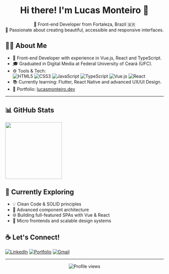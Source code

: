 <h1 align="center">Hi there! I'm Lucas Monteiro 👋</h1>

<p align="center">
  🚀 Front-end Developer from Fortaleza, Brazil 🇧🇷<br/>
  🎨 Passionate about creating beautiful, accessible and responsive interfaces.
</p>


## 👨‍💻 About Me

- 💼 Front-end Developer with experience in Vue.js, React and TypeScript.
- 🎓 Graduated in Digital Media at Federal University of Ceará (UFC).
- ⚙️ Tools & Tech:  
  ![HTML5](https://img.shields.io/badge/-HTML5-E34F26?logo=html5&logoColor=fff&style=flat) 
  ![CSS3](https://img.shields.io/badge/-CSS3-1572B6?logo=css3&logoColor=fff&style=flat)
  ![JavaScript](https://img.shields.io/badge/-JavaScript-F7DF1E?logo=javascript&logoColor=000&style=flat)
  ![TypeScript](https://img.shields.io/badge/-TypeScript-3178C6?logo=typescript&logoColor=fff&style=flat)
  ![Vue.js](https://img.shields.io/badge/-Vue.js-4FC08D?logo=vuedotjs&logoColor=fff&style=flat)
  ![React](https://img.shields.io/badge/-React-61DAFB?logo=react&logoColor=000&style=flat)
- 📚 Currently learning: Flutter, React Native and advanced UX/UI Design.
- 📁 Portfolio: [lucasmonteiro.dev](https://lucasmonteiro.dev)

---

## 📊 GitHub Stats

<p align="left">
  <img height="180em" src="https://github-readme-stats.vercel.app/api/top-langs/?username=lucasmonteiro58&layout=compact&langs_count=8&theme=radical"/>
</p>

## 🧠 Currently Exploring

- 💡 Clean Code & SOLID principles  
- 🎯 Advanced component architecture  
- 🌐 Building full-featured SPAs with Vue & React  
- 🧩 Micro frontends and scalable design systems  


## ☕ Let's Connect!

[![LinkedIn](https://img.shields.io/badge/-LinkedIn-0077B5?style=flat&logo=linkedin&logoColor=white)](https://linkedin.com/in/llucasmonteiro)
[![Portfolio](https://img.shields.io/badge/-Portfolio-000?style=flat&logo=firefox-browser&logoColor=white)](https://lucasmonteiro.dev)
[![Gmail](https://img.shields.io/badge/-Gmail-D14836?style=flat&logo=gmail&logoColor=white)](mailto:lucas.monteiro58@gmail.com)

---

<p align="center">
  <img src="https://komarev.com/ghpvc/?username=lucasmonteiro58&style=flat-square&color=blue" alt="Profile views" />
</p>
